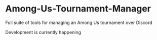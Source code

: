 # Among-Us-Tournament-Manager
Full suite of tools for managing an Among Us tournament over Discord

Development is currently happening
